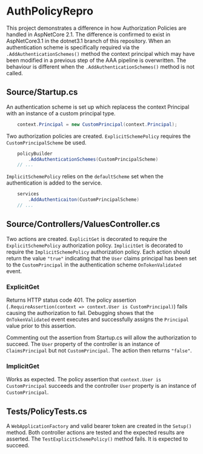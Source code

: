 AuthPolicyRepro
===============

This project demonstrates a difference in how Authorization Policies are handled in AspNetCore 2.1. The difference is
confirmed to exist in AspNetCore3.1 in the dotnet3.1 branch of this repository. When an authentication scheme is
specifically required via the `.AddAuthenticationSchemes()` method the context principal which may have been modified
in a previous step of the AAA pipeline is overwritten. The behaviour is different when the
`.AddAuthenticationSchemes()` method is not called.

Source/Startup.cs
-----------------
An authentication scheme is set up which replacess the context Principal with an instance of a custom principal type.

```csharp
    context.Principal = new CustomPrincipal(context.Principal);
```

Two authorization policies are created. `ExplicitSchemePolicy` requires the `CustomPrincipalScheme` be used.

```csharp
    policyBuilder
        .AddAuthenticationSchemes(CustomPrincipalScheme)
    // ...
```

`ImplicitSchemePolicy` relies on the `defaultScheme` set when the authentication is added to the service.

```csharp
    services
        .AddAuthenticaiton(CustomPrincipalScheme)
    // ...
```

Source/Controllers/ValuesController.cs
--------------------------------------
Two actions are created. `ExplicitGet` is decorated to require the `ExplicitSchemePolicy` authorization policy.
`ImplicitGet` is decorated to require the `ImplicitSchemePolicy` authorization policy. Each action should return
the value `"true"` indicating that the `User` claims principal has been set to the `CustomPrincipal` in the
authentication scheme `OnTokenValidated` event.

### ExplicitGet
Returns HTTP status code 401. The policy assertion (`.RequireAssertion(context => context.User is CustomPrincipal)`)
fails causing the authorization to fail. Debugging shows that the `OnTokenValidated` event executes and successfully
assigns the `Principal` value prior to this assertion.

Commenting out the assertion from Startup.cs will allow the authorization to succeed. The `User` property of the
controller is an instance of `ClaimsPrincipal` but not `CustomPrincipal`. The action then returns `"false"`.

### ImplicitGet
Works as expected. The policy assertion that `context.User is CustomPrincipal` succeeds and the controller `User`
property is an instance of `CustomPrincipal`.

Tests/PolicyTests.cs
--------------------
A `WebApplicationFactory` and valid bearer token are created in the `Setup()` method. Both controller actions are
tested and the expected results are asserted. The `TestExplicitSchemePolicy()` method fails. It is expected to succeed.

